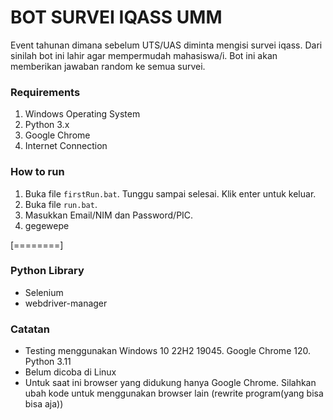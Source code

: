 # BOT SURVEI IQASS UMM
Event tahunan dimana sebelum UTS/UAS diminta mengisi survei iqass. Dari sinilah bot ini lahir agar mempermudah mahasiswa/i. Bot ini akan memberikan jawaban random ke semua survei.

### Requirements
1. Windows Operating System
2. Python 3.x
3. Google Chrome
4. Internet Connection

### How to run
1. Buka file `firstRun.bat`. Tunggu sampai selesai. Klik enter untuk keluar.
2. Buka file `run.bat`.
3. Masukkan Email/NIM dan Password/PIC.
4. gegewepe

[========]

### Python Library
* Selenium
* webdriver-manager

### Catatan
- Testing menggunakan Windows 10 22H2 19045. Google Chrome 120. Python 3.11
- Belum dicoba di Linux
- Untuk saat ini browser yang didukung hanya Google Chrome. Silahkan ubah kode untuk menggunakan browser lain (rewrite program(yang bisa bisa aja))